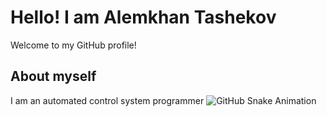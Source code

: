 # Hello! I am Alemkhan Tashekov

Welcome to my GitHub profile!

## About myself
I am an automated control system programmer
![GitHub Snake Animation](https://github.com/AlemkhanTashekov/AlemkhanTashekov/blob/output/github-contribution-grid-snake.svg)
